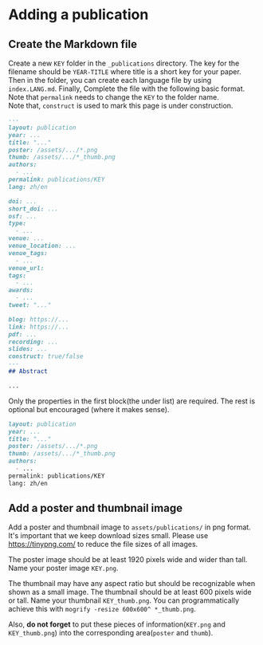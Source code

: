 # Adding a publication

## Create the Markdown file

Create a new `KEY` folder in the `_publications` directory. The key for the filename should be `YEAR-TITLE` where title is a short key for your paper. Then in the folder, you can create each language file by using `index.LANG.md`.
Finally, Complete the file with the following basic format. Note that `permalink` needs to change the `KEY` to the folder name.\
Note that, `construct` is used to mark this page is under construction.

```md
---
layout: publication
year: ...
title: "..."
poster: /assets/.../*.png
thumb: /assets/.../*_thumb.png
authors:
  - ...
permalink: publications/KEY
lang: zh/en

doi: ...
short_doi: ...
osf: ...
type:
  - ...
venue: ...
venue_location: ...
venue_tags:
  - ...
venue_url:
tags:
  - ...
awards:
  - ...
tweet: "..."

blog: https://...
link: https://...
pdf: ...
recording: ...
slides: ...
construct: true/false
---
## Abstract

...

```

Only the properties in the first block(the under list) are required. The rest is optional but encouraged (where it makes sense).

```md
layout: publication
year: ...
title: "..."
poster: /assets/.../*.png
thumb: /assets/.../*_thumb.png
authors:
  - ...
permalink: publications/KEY
lang: zh/en

```

## Add a poster and thumbnail image

Add a poster and thumbnail image to `assets/publications/` in png format. It's important that we keep download sizes small. Please use https://tinypng.com/ to reduce the file sizes of all images.

The poster image should be at least 1920 pixels wide and wider than tall. Name your poster image `KEY.png`.

The thumbnail may have any aspect ratio but should be recognizable when shown as a small image. The thumbnail should be at least 600 pixels wide or tall. Name your thumbnail `KEY_thumb.png`. You can programmatically achieve this with `mogrify -resize 600x600^ *_thumb.png`.

Also, **do not forget** to put these pieces of information(`KEY.png` and `KEY_thumb.png`) into the corresponding area(`poster` and `thumb`).
